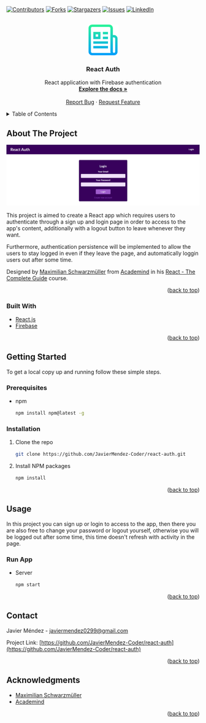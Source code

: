 <div id="top"></div>

[![Contributors][contributors-shield]][contributors-url]
[![Forks][forks-shield]][forks-url]
[![Stargazers][stars-shield]][stars-url]
[![Issues][issues-shield]][issues-url]
[![LinkedIn][linkedin-shield]][linkedin-url]



<!-- PROJECT LOGO -->
<br />
<div align="center">
  <a href="https://github.com/JavierMendez-Coder/react-auth">
    <img src="public/images/logo.png" alt="Logo" width="80" height="80">
  </a>

<h3 align="center">React Auth</h3>

  <p align="center">
    React application with Firebase authentication
    <br />
    <a href="https://github.com/JavierMendez-Coder/react-auth"><strong>Explore the docs »</strong></a>
    <br />
    <br />
    <a href="https://github.com/JavierMendez-Coder/react-auth/issues">Report Bug</a>
    ·
    <a href="https://github.com/JavierMendez-Coder/react-auth/issues">Request Feature</a>
  </p>
</div>



<!-- TABLE OF CONTENTS -->
<details>
  <summary>Table of Contents</summary>
  <ol>
    <li>
      <a href="#about-the-project">About The Project</a>
      <ul>
        <li><a href="#built-with">Built With</a></li>
      </ul>
    </li>
    <li>
      <a href="#getting-started">Getting Started</a>
      <ul>
        <li><a href="#prerequisites">Prerequisites</a></li>
        <li><a href="#installation">Installation</a></li>
      </ul>
    </li>
    <li><a href="#usage">Usage</a></li>
    <li><a href="#contact">Contact</a></li>
    <li><a href="#acknowledgments">Acknowledgments</a></li>
  </ol>
</details>



<!-- ABOUT THE PROJECT -->
## About The Project

[![Product Name Screen Shot][product-screenshot]](https://github.com/JavierMendez-Coder/react-auth)

This project is aimed to create a React app which requires users to authenticate through a sign up and login page in order to access to the app's content, additionally with a logout button to leave whenever they want. 

Furthermore, authentication persistence will be implemented to allow the users to stay logged in even if they leave the page, and automatically loggin users out after some time.


Designed by [Maximilian Schwarzmüller][mschwarzmueller] from [Academind][academind] in his [React - The Complete Guide][course-url] course.

<p align="right">(<a href="#top">back to top</a>)</p>



### Built With

* [React.js](https://reactjs.org/)
* [Firebase](https://firebase.google.com/)

<p align="right">(<a href="#top">back to top</a>)</p>



<!-- GETTING STARTED -->
## Getting Started

To get a local copy up and running follow these simple steps.

### Prerequisites

* npm
  ```sh
  npm install npm@latest -g
  ```

### Installation

1. Clone the repo
   ```sh
   git clone https://github.com/JavierMendez-Coder/react-auth.git
   ```
2. Install NPM packages
   ```sh
   npm install
   ```

<p align="right">(<a href="#top">back to top</a>)</p>



<!-- USAGE EXAMPLES -->
## Usage

In this project you can sign up or login to access to the app, then there you are also free to change your password or logout yourself, otherwise you will be logged out after some time, this time doesn't refresh with activity in the page.

### Run App
  * Server
    ```sh
    npm start
    ```

<p align="right">(<a href="#top">back to top</a>)</p>



<!-- CONTACT -->
## Contact

Javier Méndez - javiermendez0299@gmail.com

Project Link: [https://github.com/JavierMendez-Coder/react-auth](https://github.com/JavierMendez-Coder/react-auth)

<p align="right">(<a href="#top">back to top</a>)</p>



<!-- ACKNOWLEDGMENTS -->
## Acknowledgments

* [Maximilian Schwarzmüller][mschwarzmueller]
* [Academind][academind]

<p align="right">(<a href="#top">back to top</a>)</p>



<!-- MARKDOWN LINKS & IMAGES -->
<!-- https://www.markdownguide.org/basic-syntax/#reference-style-links -->
[contributors-shield]: https://img.shields.io/github/contributors/JavierMendez-Coder/react-auth.svg?style=for-the-badge
[contributors-url]: https://github.com/JavierMendez-Coder/react-auth/graphs/contributors
[forks-shield]: https://img.shields.io/github/forks/JavierMendez-Coder/react-auth.svg?style=for-the-badge
[forks-url]: https://github.com/JavierMendez-Coder/react-auth/network/members
[stars-shield]: https://img.shields.io/github/stars/JavierMendez-Coder/react-auth.svg?style=for-the-badge
[stars-url]: https://github.com/JavierMendez-Coder/react-auth/stargazers
[issues-shield]: https://img.shields.io/github/issues/JavierMendez-Coder/react-auth.svg?style=for-the-badge
[issues-url]: https://github.com/JavierMendez-Coder/react-auth/issues
[linkedin-shield]: https://img.shields.io/badge/-LinkedIn-black.svg?style=for-the-badge&logo=linkedin&colorB=555
[linkedin-url]: https://linkedin.com/in/javiermendez-coder
[product-screenshot]: public/images/screenshot.png
[mschwarzmueller]: https://github.com/mschwarzmueller
[academind]: https://github.com/academind
[course-url]: https://www.udemy.com/course/react-the-complete-guide-incl-redux/
